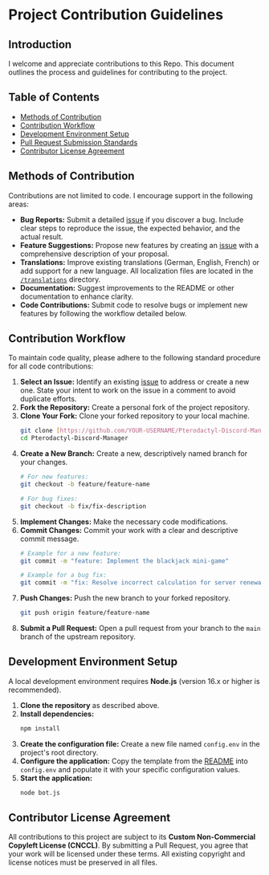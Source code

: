 # Project Contribution Guidelines

## Introduction

I welcome and appreciate contributions to this Repo. This document outlines the process and guidelines for contributing to the project.
## Table of Contents
* [Methods of Contribution](#methods-of-contribution)
* [Contribution Workflow](#contribution-workflow)
* [Development Environment Setup](#development-environment-setup)
* [Pull Request Submission Standards](#pull-request-submission-standards)
* [Contributor License Agreement](#contributor-license-agreement)

## Methods of Contribution
Contributions are not limited to code. I encourage support in the following areas:

* **Bug Reports:** Submit a detailed [issue](https://github.com/Einkornwolf/Pterodactyl-Discord-Manager/issues) if you discover a bug. Include clear steps to reproduce the issue, the expected behavior, and the actual result.
* **Feature Suggestions:** Propose new features by creating an [issue](https://github.com/Einkornwolf/Pterodactyl-Discord-Manager/issues) with a comprehensive description of your proposal.
* **Translations:** Improve existing translations (German, English, French) or add support for a new language. All localization files are located in the [`/translations`](./translations/) directory.
* **Documentation:** Suggest improvements to the README or other documentation to enhance clarity.
* **Code Contributions:** Submit code to resolve bugs or implement new features by following the workflow detailed below.

## Contribution Workflow
To maintain code quality, please adhere to the following standard procedure for all code contributions:

1.  **Select an Issue:** Identify an existing [issue](https://github.com/Einkornwolf/Pterodactyl-Discord-Manager/issues) to address or create a new one. State your intent to work on the issue in a comment to avoid duplicate efforts.
2.  **Fork the Repository:** Create a personal fork of the project repository.
3.  **Clone Your Fork:** Clone your forked repository to your local machine.
    ```bash
    git clone [https://github.com/YOUR-USERNAME/Pterodactyl-Discord-Manager.git](https://github.com/YOUR-USERNAME/Pterodactyl-Discord-Manager.git)
    cd Pterodactyl-Discord-Manager
    ```
4.  **Create a New Branch:** Create a new, descriptively named branch for your changes.
    ```bash
    # For new features:
    git checkout -b feature/feature-name

    # For bug fixes:
    git checkout -b fix/fix-description
    ```
5.  **Implement Changes:** Make the necessary code modifications.
6.  **Commit Changes:** Commit your work with a clear and descriptive commit message.
    ```bash
    # Example for a new feature:
    git commit -m "feature: Implement the blackjack mini-game"

    # Example for a bug fix:
    git commit -m "fix: Resolve incorrect calculation for server renewal prices"
    ```
7.  **Push Changes:** Push the new branch to your forked repository.
    ```bash
    git push origin feature/feature-name
    ```
8.  **Submit a Pull Request:** Open a pull request from your branch to the `main` branch of the upstream repository.

## Development Environment Setup
A local development environment requires **Node.js** (version 16.x or higher is recommended).

1.  **Clone the repository** as described above.
2.  **Install dependencies:**
    ```bash
    npm install
    ```
3.  **Create the configuration file:** Create a new file named `config.env` in the project's root directory.
4.  **Configure the application:** Copy the template from the [README](./README.md#installation) into `config.env` and populate it with your specific configuration values.
5.  **Start the application:**
    ```bash
    node bot.js
    ```

## Contributor License Agreement
All contributions to this project are subject to its **Custom Non-Commercial Copyleft License (CNCCL)**. By submitting a Pull Request, you agree that your work will be licensed under these terms. All existing copyright and license notices must be preserved in all files.

